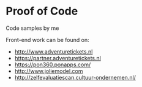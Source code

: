 # Proof of Code
Code samples by me

Front-end work can be found on: 
* http://www.adventuretickets.nl
* https://partner.adventuretickets.nl
* https://pon360.ponapps.com/
* http://www.joliemodel.com
* http://zelfevaluatiescan.cultuur-ondernemen.nl/
